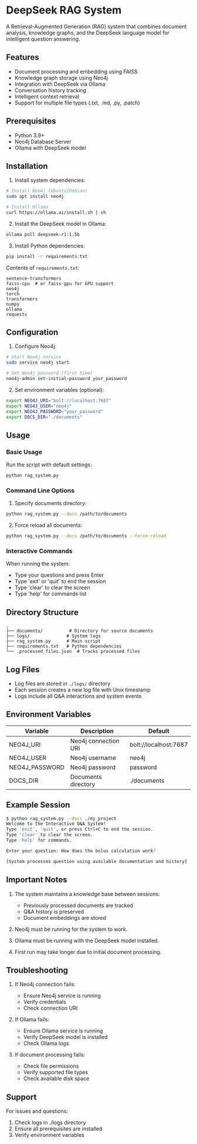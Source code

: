 # DeepSeek RAG System

A Retrieval-Augmented Generation (RAG) system that combines document analysis, knowledge graphs, and the DeepSeek language model for intelligent question answering.

## Features

- Document processing and embedding using FAISS
- Knowledge graph storage using Neo4j
- Integration with DeepSeek via Ollama
- Conversation history tracking
- Intelligent context retrieval
- Support for multiple file types (.txt, .md, .py, .patch)

## Prerequisites

- Python 3.9+
- Neo4j Database Server
- Ollama with DeepSeek model

## Installation

1. Install system dependencies:
```bash
# Install Neo4j (Ubuntu/Debian)
sudo apt install neo4j

# Install Ollama
curl https://ollama.ai/install.sh | sh
```

2. Install the DeepSeek model in Ollama:
```bash
ollama pull deepseek-r1:1.5b
```

3. Install Python dependencies:
```bash
pip install -r requirements.txt
```

Contents of `requirements.txt`:
```
sentence-transformers
faiss-cpu  # or faiss-gpu for GPU support
neo4j
torch
transformers
numpy
ollama
requests
```

## Configuration

1. Configure Neo4j:
```bash
# Start Neo4j service
sudo service neo4j start

# Set Neo4j password (first time)
neo4j-admin set-initial-password your_password
```

2. Set environment variables (optional):
```bash
export NEO4J_URI="bolt://localhost:7687"
export NEO4J_USER="neo4j"
export NEO4J_PASSWORD="your_password"
export DOCS_DIR="./documents"
```

## Usage

### Basic Usage

Run the script with default settings:
```bash
python rag_system.py
```

### Command Line Options

1. Specify documents directory:
```bash
python rag_system.py --docs /path/to/documents
```

2. Force reload all documents:
```bash
python rag_system.py --docs /path/to/documents --force-reload
```

### Interactive Commands

When running the system:
- Type your questions and press Enter
- Type 'exit' or 'quit' to end the session
- Type 'clear' to clear the screen
- Type 'help' for commands list

## Directory Structure

```
.
├── documents/          # Directory for source documents
├── logs/              # System logs
├── rag_system.py      # Main script
├── requirements.txt   # Python dependencies
└── .processed_files.json  # Tracks processed files
```

## Log Files

- Log files are stored in `./logs/` directory
- Each session creates a new log file with Unix timestamp
- Logs include all Q&A interactions and system events

## Environment Variables

| Variable | Description | Default |
|----------|-------------|---------|
| NEO4J_URI | Neo4j connection URI | bolt://localhost:7687 |
| NEO4J_USER | Neo4j username | neo4j |
| NEO4J_PASSWORD | Neo4j password | password |
| DOCS_DIR | Documents directory | ./documents |

## Example Session

```bash
$ python rag_system.py --docs ./my_project
Welcome to the Interactive Q&A System!
Type 'exit', 'quit', or press Ctrl+C to end the session.
Type 'clear' to clear the screen.
Type 'help' for commands.

Enter your question: How does the bolus calculation work?

[System processes question using available documentation and history]
```

## Important Notes

1. The system maintains a knowledge base between sessions:
   - Previously processed documents are tracked
   - Q&A history is preserved
   - Document embeddings are stored

2. Neo4j must be running for the system to work.

3. Ollama must be running with the DeepSeek model installed.

4. First run may take longer due to initial document processing.

## Troubleshooting

1. If Neo4j connection fails:
   - Ensure Neo4j service is running
   - Verify credentials
   - Check connection URI

2. If Ollama fails:
   - Ensure Ollama service is running
   - Verify DeepSeek model is installed
   - Check Ollama logs

3. If document processing fails:
   - Check file permissions
   - Verify supported file types
   - Check available disk space

## Support

For issues and questions:
1. Check logs in ./logs directory
2. Ensure all prerequisites are installed
3. Verify environment variables